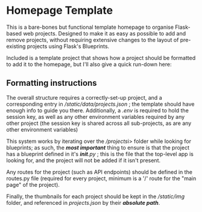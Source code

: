 <h1>Homepage Template</h1>
This is a bare-bones but functional template homepage to organise Flask-based web projects. Designed to make it as easy as possible to add and remove projects, without requiring extensive changes to the layout of pre-existing projects using Flask's Blueprints.

Included is a template project that shows how a project should be formatted to add it to the homepage, but I'll also give a quick run-down here:

<h2>Formatting instructions</h2>
The overall structure requires a correctly-set-up project, and a corresponding entry in <i>/static/data/projects.json</i> ; the template should have enough info to guide you there. Additionally, a <i>.env</i> is required to hold the session key, as well as any other environment variables required by any other project (the session key is shared across all sub-projects, as are any other environment variables)

This system works by iterating over the <i>/projects</i>i> folder while looking for blueprints; as such, the <i><b>most important</b></i> thing to ensure is that the project has a blueprint defined in it's <i>__init__.py</i> ; this is the file that the top-level app is looking for, and the project will not be added if it isn't present.

Any routes for the project (such as API endpoints) should be defined in the routes.py file (required for every project, minimum is a '/' route for the "main page" of the project).

Finally, the thumbnails for each project should be kept in the <i>/static/img</i> folder, and referenced in <i>projects.json</i> by their <b><i>absolute path</i></b>.
